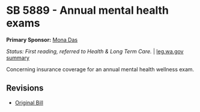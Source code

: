 # SB 5889 - Annual mental health exams
**Primary Sponsor:** [Mona Das](/person/leg/das_mo.md)

*Status: First reading, referred to Health & Long Term Care.* | [leg.wa.gov summary](https://app.leg.wa.gov/billsummary?BillNumber=5889&Year=2021)

Concerning insurance coverage for an annual mental health wellness exam.

## Revisions
* [Original Bill](1/)